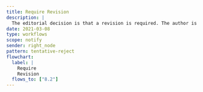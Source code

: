 ```yaml
---
title: Require Revision
description: |
  The editorial decision is that a revision is required. The author is emailed to explain that resubmission will have to be made through the repository (as before).
date: 2021-03-08
type: workflows
scope: notify
sender: right_node
pattern: tentative-reject
flowchart:
  label: |
    Require
    Revision
  flows_to: ["8.2"]
---
```


